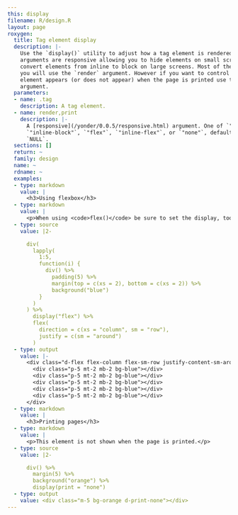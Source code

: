 ```yaml
---
this: display
filename: R/design.R
layout: page
roxygen:
  title: Tag element display
  description: |-
    Use the `display()` utility to adjust how a tag element is rendered. All
    arguments are responsive allowing you to hide elements on small screens or
    convert elements from inline to block on large screens. Most of the time
    you will use the `render` argument. However if you want to control how an
    element appears (or does not appear) when the page is printed use the `print`
    argument.
  parameters:
  - name: .tag
    description: A tag element.
  - name: render,print
    description: |-
      A [responsive](/yonder/0.0.5/responsive.html) argument. One of `"inline"`, `"block"`,
      `"inline-block"`, `"flex"`, `"inline-flex"`, or `"none"`, defaults to
      `NULL`.
  sections: []
  return: ~
  family: design
  name: ~
  rdname: ~
  examples:
  - type: markdown
    value: |
      <h3>Using flexbox</h3>
  - type: markdown
    value: |
      <p>When using <code>flex()</code> be sure to set the display, too.</p>
  - type: source
    value: |2-

      div(
        lapply(
          1:5,
          function(i) {
            div() %>%
              padding(5) %>%
              margin(top = c(xs = 2), bottom = c(xs = 2)) %>%
              background("blue")
          }
        )
      ) %>%
        display("flex") %>%
        flex(
          direction = c(xs = "column", sm = "row"),
          justify = c(sm = "around")
        )
  - type: output
    value: |-
      <div class="d-flex flex-column flex-sm-row justify-content-sm-around">
        <div class="p-5 mt-2 mb-2 bg-blue"></div>
        <div class="p-5 mt-2 mb-2 bg-blue"></div>
        <div class="p-5 mt-2 mb-2 bg-blue"></div>
        <div class="p-5 mt-2 mb-2 bg-blue"></div>
        <div class="p-5 mt-2 mb-2 bg-blue"></div>
      </div>
  - type: markdown
    value: |
      <h3>Printing pages</h3>
  - type: markdown
    value: |
      <p>This element is not shown when the page is printed.</p>
  - type: source
    value: |2-

      div() %>%
        margin(5) %>%
        background("orange") %>%
        display(print = "none")
  - type: output
    value: <div class="m-5 bg-orange d-print-none"></div>
---
```


